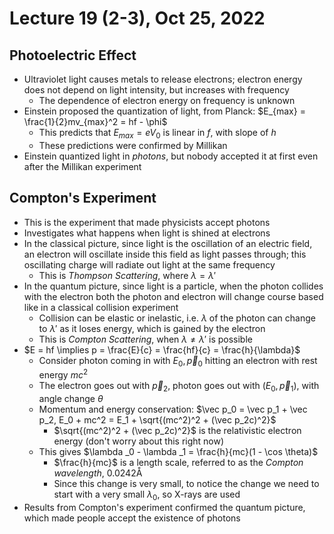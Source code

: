 # Lecture 19 (2-3), Oct 25, 2022

## Photoelectric Effect

* Ultraviolet light causes metals to release electrons; electron energy does not depend on light intensity, but increases with frequency
	* The dependence of electron energy on frequency is unknown
* Einstein proposed the quantization of light, from Planck: $E_{max} = \frac{1}{2}mv_{max}^2 = hf - \phi$
	* This predicts that $E_{max} = eV_0$ is linear in $f$, with slope of $h$
	* These predictions were confirmed by Millikan
* Einstein quantized light in *photons*, but nobody accepted it at first even after the Millikan experiment

## Compton's Experiment

* This is the experiment that made physicists accept photons
* Investigates what happens when light is shined at electrons
* In the classical picture, since light is the oscillation of an electric field, an electron will oscillate inside this field as light passes through; this oscillating charge will radiate out light at the same frequency
	* This is *Thompson Scattering*, where $\lambda = \lambda'$
* In the quantum picture, since light is a particle, when the photon collides with the electron both the photon and electron will change course based like in a classical collision experiment
	* Collision can be elastic or inelastic, i.e. $\lambda$ of the photon can change to $\lambda'$ as it loses energy, which is gained by the electron
	* This is *Compton Scattering*, when $\lambda \neq \lambda'$ is possible
* $E = hf \implies p = \frac{E}{c} = \frac{hf}{c} = \frac{h}{\lambda}$
	* Consider photon coming in with $E_0, \vec p_0$ hitting an electron with rest energy $mc^2$
	* The electron goes out with $\vec p_2$, photon goes out with $(E_0, \vec p_1)$, with angle change $\theta$
	* Momentum and energy conservation: $\vec p_0 = \vec p_1 + \vec p_2, E_0 + mc^2 = E_1 + \sqrt{(mc^2)^2 + (\vec p_2c)^2}$
		* $\sqrt{(mc^2)^2 + (\vec p_2c)^2}$ is the relativistic electron energy (don't worry about this right now)
	* This gives $\lambda _0 - \lambda _1 = \frac{h}{mc}(1 - \cos \theta)$
		* $\frac{h}{mc}$ is a length scale, referred to as the *Compton wavelength*, $0.0242\si{\angstrom}$
		* Since this change is very small, to notice the change we need to start with a very small $\lambda _0$, so X-rays are used
* Results from Compton's experiment confirmed the quantum picture, which made people accept the existence of photons

